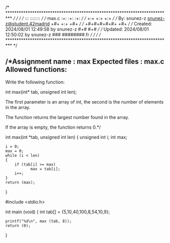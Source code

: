 /* ************************************************************************** */
/*                                                                            */
/*                                                        :::      ::::::::   */
/*   max.c                                              :+:      :+:    :+:   */
/*                                                    +:+ +:+         +:+     */
/*   By: snunez-z <snunez-z@student.42madrid>       +#+  +:+       +#+        */
/*                                                +#+#+#+#+#+   +#+           */
/*   Created: 2024/08/01 12:49:58 by snunez-z          #+#    #+#             */
/*   Updated: 2024/08/01 12:50:02 by snunez-z         ###   ########.fr       */
/*                                                                            */
/* ************************************************************************** */

/*Assignment name  : max
Expected files   : max.c
Allowed functions:
--------------------------------------------------------------------------------

Write the following function:

int		max(int* tab, unsigned int len);

The first parameter is an array of int, the second is the number of elements in
the array.

The function returns the largest number found in the array.

If the array is empty, the function returns 0.*/


int	max(int	*tab, unsigned int len)
{
	unsigned	int i;
	int	max;

	i = 0;
	max = 0;
	while (i < len)
	{
		if (tab[i] >= max)
		       max = tab[i];
		i++;
	}
	return (max);	
}

#include <stdio.h>

int	main (void)
{
	int	tab[] = {5,10,40,100,8,54,10,9};

	printf("%d\n", max (tab, 8));
	return (0);
}
